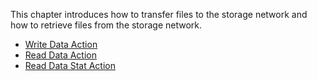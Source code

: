 This chapter introduces how to transfer files to the storage network and how to retrieve files from the storage network.

- [Write Data Action](write_data_action.md)
- [Read Data Action](read_data_action.md)
- [Read Data Stat Action](read_data_stat_action.md)